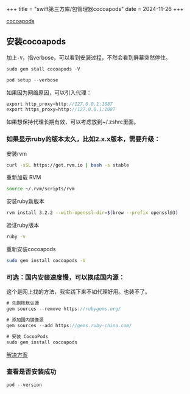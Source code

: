 +++
title = "swift第三方库/包管理器cocoapods"
date = 2024-11-26
+++

[cocoapods](https://cocoapods.org/)

## 安装cocoapods

加上`-V`，指verbose，可以看到安装过程，不然会看到屏幕突然停住。

```swift
sudo gem stall cocoapods -V

pod setup --verbose
```

如果因为网络原因，可以引入代理：

```swift
export http_proxy=http://127.0.0.1:1087
export https_proxy=http://127.0.0.1:1087
```

如果想保持代理长期有效，可以考虑放到~/.zshrc里面。

### 如果显示ruby的版本太久，比如2.x.x版本，需要升级：

安装rvm

```bash
curl -sSL https://get.rvm.io | bash -s stable
```

重新加载 RVM

```bash
source ~/.rvm/scripts/rvm
```

安装ruby新版本

```bash
rvm install 3.2.2 --with-openssl-dir=$(brew --prefix openssl@3)
```

验证ruby版本

```bash
ruby -v
```

重新安装cocoapods

```bash
sudo gem install cocoapods -V
```

### 可选：国内安装速度慢，可以换成国内源：

这个是网上找的方法，我实践下来不如代理好用。也装不了。

```swift
# 先删除默认源
gem sources --remove https://rubygems.org/

# 添加国内镜像源
gem sources --add https://gems.ruby-china.com/

# 安装 CocoaPods
sudo gem install cocoapods
```

[解决方案](https://juejin.cn/post/6987549601343471623)

### 查看是否安装成功

```swift
pod --version
```
